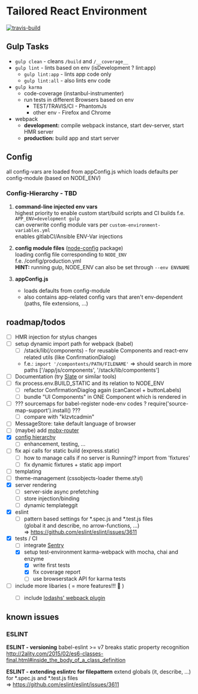 # Tailored React Environment
[![travis-build](https://api.travis-ci.org/DoubleU23/tailored-react-env.svg?branch=master "travis build")](https://travis-ci.org/DoubleU23/tailored-react-env)

## Gulp Tasks

* `gulp clean` - cleans `/build` and `/__coverage__`
* `gulp lint`  - lints based on env (isDevelopment ? lint:app)
  * `gulp lint:app` - lints app code only
  * `gulp lint:all` - also lints env code
* `gulp karma`
  * code-coverage (instanbul-instrumenter)
  * run tests in different Browsers based on env
      * TEST/TRAVIS/CI - PhantomJs
      * other env - Firefox and Chrome
* webpack
  * __development:__ compile webpack instance, start dev-server, start HMR server
  * __production:__ build app and start server

## Config

all config-vars are loaded from appConfig.js which loads defaults per config-module (based on NODE_ENV)

### Config-Hierarchy - TBD
1. __command-line injected env vars__  
    highest priority to enable custom start/build scripts and CI builds
    f.e. `APP_ENV=development gulp`  
    can overwrite config module vars per `custom-environment-variables.yml`  
    enables gitlabCI/Ansible ENV-Var injections  

2. __config module files__ ([node-config](https://www.npmjs.com/package/config) package)  
    loading config file corresponding to `NODE_ENV`  
    f.e. /config/production.yml  
    __HINT:__ running gulp, NODE_ENV can also be set through `--env ENVNAME`

3. __appConfig.js__
    * loads defaults from config-module
    * also contains app-related config vars that aren't env-dependent (paths, file extensions, ...)

## roadmap/todos
* [ ] HMR injection for stylus changes  
* [ ] setup dynamic import path for webpack (babel)
  * [ ] /stack/lib(/components) - for reusable Components and react-env related utils (like ConfirmationDialog)  
  * f.e.: `import '/compontents/PATH/FILENAME'`
    => should search in more paths ['/app/js/components', '/stack/lib/compontents']
* [ ] Documentation (try [Slate](https://github.com/lord/slate) or similar tools)
* [ ] fix process.env.BUILD_STATIC and its relation to NODE_ENV
  * [ ] refactor ConfirmationDiaglog again (canCancel + buttonLabels)  
  * [ ] bundle "UI Components" in ONE Component which is rendered in <App />  
* [ ] ??? sourcemaps for babel-register node-env codes ? require('source-map-support').install() ???  
  * [ ] compare with "klzvtcadmin"
* [ ] MessageStore: take default language of browser  
* [ ] (maybe) add [mobx-router](https://github.com/kitze/mobx-router)  
* [x] [config hierarchy](#config-hierarchy)  
  * [ ] enhancement, testing, ...
* [ ] fix api calls for static build (express.static)  
  * [ ] how to manage calls if no server is Running!? import from 'fixtures'  
  * [ ] fix dynamic fixtures + static app import
* [ ] templating
* [ ] theme-management (cssobjects-loader theme.styl)
* [x] server rendering  
  * [ ] server-side async prefetching
  * [ ] store injection/binding
  * [ ] dynamic templateggit 
* [x] eslint
  * [ ] pattern based settings for *.spec.js and *.test.js files  
  (global it and describe, no arrow-functions, ...)  
  => https://github.com/eslint/eslint/issues/3611
* [x] tests / CI
  * [ ] integrate [Sentry](https://github.com/marketplace/sentry)  
  * [x] setup test-environment
    karma-webpack with mocha, chai and enzyme
    * [x] write first tests
    * [x] fix coverage report
    * [ ] use browserstack API for karma tests
* [ ] include more libaries ( = more features!!! :confetti_ball: )
  * [ ] include [lodashs' webpack plugin](https://github.com/lodash/lodash-webpack-plugin)


## known issues

### ESLINT

__ESLINT - versioning__
babel-eslint >= v7 breaks static property recognition
http://2ality.com/2015/02/es6-classes-final.html#inside_the_body_of_a_class_definition  

__ESLINT - extending eslintrc for filepattern__
extend globals (it, describe, ...) for *.spec.js and *.test.js files  
  => https://github.com/eslint/eslint/issues/3611
